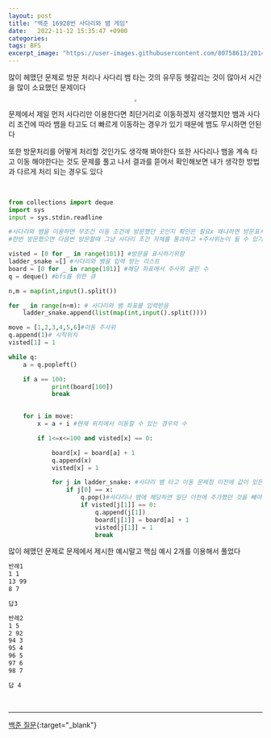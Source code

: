```yaml
---
layout: post
title: "백준 16928번 사다리와 뱀 게임"
date:   2022-11-12 15:35:47 +0900
categories:
tags: BFS
excerpt_image: "https://user-images.githubusercontent.com/80758613/201482511-44c24440-ea84-47a3-a500-0efc5dedb405.png"
---
```


많이 헤맸던 문제로 방문 처리나 사다리 뱀 타는 것의 유무등 헷갈리는 것이 많아서 시간을 많이 소요했던 문제이다

<center>
<img src="https://user-images.githubusercontent.com/80758613/201482511-44c24440-ea84-47a3-a500-0efc5dedb405.png" style="zoom:30%;">
</center>


문제에서 제일 먼저 사다리만 이용한다면 최단거리로 이동하겠지 생각했지만 뱀과 사다리 조건에 따라 뱀을 타고도 더 빠르게 이동하는 경우가 있기 때문에 뱀도 무시하면 안된다

또한 방문처리를 어떻게 처리할 것인가도 생각해 봐야한다 또한 사다리나 뱀을 계속 타고 이동 해야한다는 것도 문제를 풀고 나서 결과를 뜯어서 확인해보면 내가 생각한 방법과 다르게 처리 되는 경우도 있다

&nbsp;

```python
from collections import deque
import sys
input = sys.stdin.readline

#사다리와 뱀을 이용하면 무조건 이동 조건에 방문했던 곳인지 확인은 필요x 왜냐하면 방문표시를 체크하는 조건을 단다면
#한번 방문했으면 다음번 방문할때 그냥 사다리 조건 자체를 통과하고 +주사위눈이 될 수 있기 때문이다

visted = [0 for _ in range(101)] #방문을 표시하기위함
ladder_snake =[] #사다리와 뱀을 입력 받는 리스트
board = [0 for _ in range(101)] #해당 좌표에서 주사위 굴린 수
q = deque() #bfs를 위한 큐

n,m = map(int,input().split())

for _ in range(n+m): # 사다리와 뱀 좌표를 입력받음
    ladder_snake.append(list(map(int,input().split())))

move = [1,2,3,4,5,6]#이동 주사위
q.append(1)# 시작위치
visted[1] = 1

while q:
    a = q.popleft()

    if a == 100:
            print(board[100])
            break
    

    for i in move:
        x = a + i #현재 위치에서 이동할 수 있는 경우의 수

        if 1<=x<=100 and visted[x] == 0:

            board[x] = board[a] + 1
            q.append(x)
            visted[x] = 1

            for j in ladder_snake: #사다리 뱀 타고 이동 문제점 이전에 값이 있든 말든 새로운 값을 넣어서 다음 이점에서 시작할때 결과 오류
                if j[0] == x:
                    q.pop()#사다리나 뱀에 해당하면 일단 이전에 추가했던 것을 빼야한다
                    if visted[j[1]] == 0:
                        q.append(j[1])
                        board[j[1]] = board[a] + 1
                        visted[j[1]] = 1
                        break
```

많이 헤맸던 문제로 문제에서 제시한 예시말고 핵심 예시 2개를 이용해서 풀었다

``` tex
반례1
1 1
13 99
8 7

답3
```

``` tex
반례2
1 5
2 92
94 3
95 4
96 5
97 6
98 7

답 4
```



&nbsp;

------

[백준 질문](https://www.acmicpc.net/board/view/103650){:target="_blank"}
